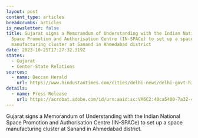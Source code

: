 ```yaml
---
layout: post
content_type: articles
breadcrumbs: articles
is_newsletter: false
title: Gujarat signs a Memorandum of Understanding with the Indian National
  Space Promotion and Authorisation Centre (IN-SPACe) to set up a space
  manufacturing cluster at Sanand in Ahmedabad district
date: 2023-10-25T17:27:32.319Z
states:
  - Gujarat
  - Center-State Relations
sources:
  - name: Deccan Herald
    url: https://www.hindustantimes.com/cities/delhi-news/delhi-govt-hikes-min-wage-new-rates-from-october-1-101697739645899.html
details:
  - name: Press Release
    url: https://acrobat.adobe.com/id/urn:aaid:sc:VA6C2:40ca5400-7a32-4208-a761-6d5a2795a0b3
---
```

Gujarat signs a Memorandum of Understanding with the Indian National Space Promotion and Authorisation Centre (IN-SPACe) to set up a space manufacturing cluster at Sanand in Ahmedabad district.
